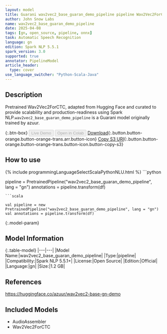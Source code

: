 ```yaml
---
layout: model
title: Guarani wav2vec2_base_guaran_demo_pipeline pipeline Wav2Vec2ForCTC from azuur
author: John Snow Labs
name: wav2vec2_base_guaran_demo_pipeline
date: 2025-04-08
tags: [gn, open_source, pipeline, onnx]
task: Automatic Speech Recognition
language: gn
edition: Spark NLP 5.5.1
spark_version: 3.0
supported: true
annotator: PipelineModel
article_header:
  type: cover
use_language_switcher: "Python-Scala-Java"
---
```


## Description

Pretrained Wav2Vec2ForCTC, adapted from Hugging Face and curated to provide scalability and production-readiness using Spark NLP.`wav2vec2_base_guaran_demo_pipeline` is a Guarani model originally trained by azuur.

{:.btn-box}
<button class="button button-orange" disabled>Live Demo</button>
<button class="button button-orange" disabled>Open in Colab</button>
[Download](https://s3.amazonaws.com/auxdata.johnsnowlabs.com/public/models/wav2vec2_base_guaran_demo_pipeline_gn_5.5.1_3.0_1744144167154.zip){:.button.button-orange.button-orange-trans.arr.button-icon}
[Copy S3 URI](s3://auxdata.johnsnowlabs.com/public/models/wav2vec2_base_guaran_demo_pipeline_gn_5.5.1_3.0_1744144167154.zip){:.button.button-orange.button-orange-trans.button-icon.button-copy-s3}

## How to use



<div class="tabs-box" markdown="1">
{% include programmingLanguageSelectScalaPythonNLU.html %}
```python

pipeline = PretrainedPipeline("wav2vec2_base_guaran_demo_pipeline", lang = "gn")
annotations =  pipeline.transform(df)   

```
```scala

val pipeline = new PretrainedPipeline("wav2vec2_base_guaran_demo_pipeline", lang = "gn")
val annotations = pipeline.transform(df)

```
</div>

{:.model-param}
## Model Information

{:.table-model}
|---|---|
|Model Name:|wav2vec2_base_guaran_demo_pipeline|
|Type:|pipeline|
|Compatibility:|Spark NLP 5.5.1+|
|License:|Open Source|
|Edition:|Official|
|Language:|gn|
|Size:|1.2 GB|

## References

https://huggingface.co/azuur/wav2vec2-base-gn-demo

## Included Models

- AudioAssembler
- Wav2Vec2ForCTC